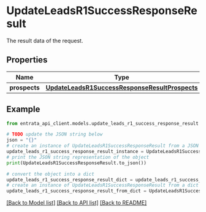 # UpdateLeadsR1SuccessResponseResult

The result data of the request.

## Properties

Name | Type | Description | Notes
------------ | ------------- | ------------- | -------------
**prospects** | [**UpdateLeadsR1SuccessResponseResultProspects**](UpdateLeadsR1SuccessResponseResultProspects.md) |  | [optional] 

## Example

```python
from entrata_api_client.models.update_leads_r1_success_response_result import UpdateLeadsR1SuccessResponseResult

# TODO update the JSON string below
json = "{}"
# create an instance of UpdateLeadsR1SuccessResponseResult from a JSON string
update_leads_r1_success_response_result_instance = UpdateLeadsR1SuccessResponseResult.from_json(json)
# print the JSON string representation of the object
print(UpdateLeadsR1SuccessResponseResult.to_json())

# convert the object into a dict
update_leads_r1_success_response_result_dict = update_leads_r1_success_response_result_instance.to_dict()
# create an instance of UpdateLeadsR1SuccessResponseResult from a dict
update_leads_r1_success_response_result_from_dict = UpdateLeadsR1SuccessResponseResult.from_dict(update_leads_r1_success_response_result_dict)
```
[[Back to Model list]](../README.md#documentation-for-models) [[Back to API list]](../README.md#documentation-for-api-endpoints) [[Back to README]](../README.md)



